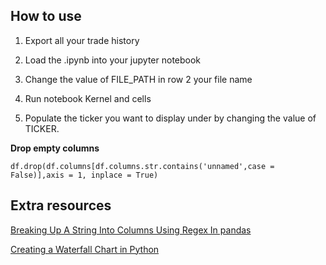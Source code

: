 ## How to use 

1. Export all your trade history 

2. Load the .ipynb into your jupyter notebook 

3. Change the value of FILE_PATH in row 2 your file name 

4. Run notebook Kernel and cells 

5. Populate the ticker you want to display under by changing the value of TICKER. 

**Drop empty columns**

`df.drop(df.columns[df.columns.str.contains('unnamed',case = False)],axis = 1, inplace = True)`

## Extra resources

[Breaking Up A String Into Columns Using Regex In pandas](https://chrisalbon.com/python/data_wrangling/pandas_regex_to_create_columns/)

[Creating a Waterfall Chart in Python](https://pbpython.com/waterfall-chart.html)
